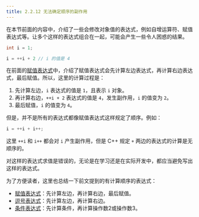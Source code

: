 ```yaml
---
title: 2.2.12 无法确定顺序的副作用
---
```


在本节前面的内容中，介绍了一些会修改对象值的表达式，例如自增运算符、赋值表达式等。让多个这样的表达式组合在一起，可能会产生一些令人困惑的结果。

```cpp
int i = 1;

i = ++i + 2 // i 的值是 4
```
在前面的[赋值表达式](./assign-expr.md)中，介绍了赋值表达式会先计算左边表达式，再计算右边表达式，最后赋值。所以，这里的计算过程是：
1. 先计算左边，`i` 表达式的值是 `1`，且表示 `i` 对象。
2. 再计算右边，`++i + 2` 表达式的值是 `4`，发生副作用，`i` 的值变为 `2`。
3. 最后赋值，`i` 的值变为 `4`。

但是，并不是所有的表达式都像赋值表达式这样规定了顺序。例如：
```cpp
i = ++i + i++;
```
这里 `++i` 和 `i++` 都会对 `i` 产生副作用，但是 C++ 规定 `+` 两边的表达式的计算是无顺序的。

对这样的表达式求值是错误的，无论是在学习还是在实际开发中，都应当避免写出这样的表达式。

为了方便读者，这里也总结一下前文提到的有计算顺序的表达式：
- [赋值表达式](./assign-expr.md)：先计算左边，再计算右边，最后赋值。
- [逗号表达式](./comma-expr.md)：先计算左边，再计算右边。
- [条件表达式](./conditional-expr.md)：先计算条件，再计算操作数2或操作数3。